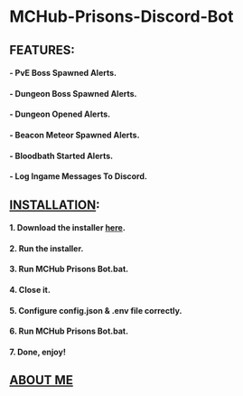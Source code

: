 # MCHub-Prisons-Discord-Bot


## FEATURES:
#### - PvE Boss Spawned Alerts.
#### - Dungeon Boss Spawned Alerts.
#### - Dungeon Opened Alerts.
#### - Beacon Meteor Spawned Alerts.
#### - Bloodbath Started Alerts.
#### - Log Ingame Messages To Discord.

## [INSTALLATION](https://www.youtube.com/playlist?list=PLwsD_Qp4brFf3UgPyncp5ff0CndvL1J0Q "YouTube Playlist"):
#### 1. Download the installer [here](https://github.com/QimieGames/MCHub-Prisons-Bot/releases "MCHub Prisons Bot Installer Download Page").
#### 2. Run the installer.
#### 3. Run MCHub Prisons Bot.bat.
#### 4. Close it.
#### 5. Configure config.json & .env file correctly.
#### 6. Run MCHub Prisons Bot.bat.
#### 7. Done, enjoy!

## [ABOUT ME](https://linktr.ee/qimiegames "Link To All My Stuffs")